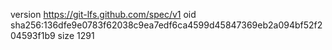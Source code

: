version https://git-lfs.github.com/spec/v1
oid sha256:136dfe9e0783f62038c9ea7edf6ca4599d45847369eb2a094bf52f204593f1b9
size 1291

